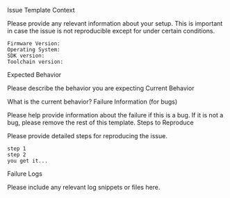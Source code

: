 
Issue Template
Context

Please provide any relevant information about your setup. This is important in case the issue is not reproducible except for under certain conditions.

    Firmware Version:
    Operating System:
    SDK version:
    Toolchain version:

Expected Behavior

Please describe the behavior you are expecting
Current Behavior

What is the current behavior?
Failure Information (for bugs)

Please help provide information about the failure if this is a bug. If it is not a bug, please remove the rest of this template.
Steps to Reproduce

Please provide detailed steps for reproducing the issue.

    step 1
    step 2
    you get it...

Failure Logs

Please include any relevant log snippets or files here.
